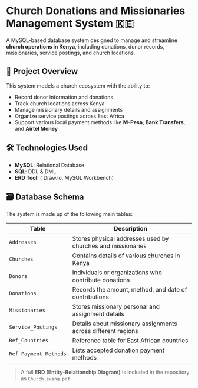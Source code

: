 # Church Donations and Missionaries Management System 🇰🇪

A MySQL-based database system designed to manage and streamline **church operations in Kenya**, including donations, donor records, missionaries, service postings, and church locations.

## 📌 Project Overview

This system models a church ecosystem with the ability to:
- Record donor information and donations
- Track church locations across Kenya
- Manage missionary details and assignments
- Organize service postings across East Africa
- Support various local payment methods like **M-Pesa**, **Bank Transfers**, and **Airtel Money**

## 🛠️ Technologies Used

- **MySQL**: Relational Database
- **SQL**: DDL & DML
- **ERD Tool**: ( Draw.io, MySQL Workbench)

## 🗃️ Database Schema

The system is made up of the following main tables:

| Table               | Description |
|--------------------|-------------|
| `Addresses`         | Stores physical addresses used by churches and missionaries |
| `Churches`          | Contains details of various churches in Kenya |
| `Donors`            | Individuals or organizations who contribute donations |
| `Donations`         | Records the amount, method, and date of contributions |
| `Missionaries`      | Stores missionary personal and assignment details |
| `Service_Postings`  | Details about missionary assignments across different regions |
| `Ref_Countries`     | Reference table for East African countries |
| `Ref_Payment_Methods` | Lists accepted donation payment methods |

> A full **ERD (Entity-Relationship Diagram)** is included in the repository as `Church_evang.pdf`.


